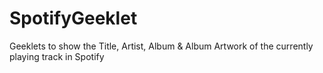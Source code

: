 # SpotifyGeeklet
Geeklets to show the Title, Artist, Album &amp; Album Artwork of the currently playing track in Spotify
